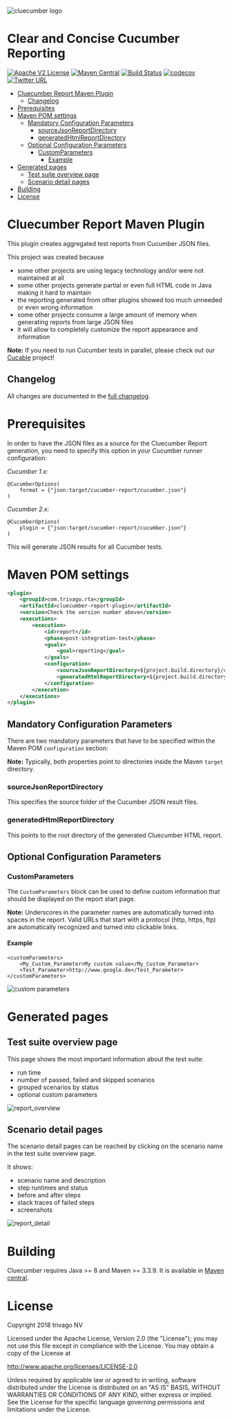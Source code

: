![cluecumber logo](documentation/img/cluecumber.png)

# Clear and Concise Cucumber Reporting


[![Apache V2 License](http://img.shields.io/badge/license-Apache%20V2-blue.svg)](http://www.apache.org/licenses/LICENSE-2.0)
[![Maven Central](https://img.shields.io/maven-central/v/com.trivago.rta/cluecumber-report-plugin.svg)](http://repo1.maven.org/maven2/com/trivago/rta/cluecumber-report-plugin/)
[![Build Status](https://travis-ci.org/trivago/cluecumber-report-plugin.svg?branch=master)](https://travis-ci.org/trivago/cluecumber-report-plugin)
[![codecov](https://codecov.io/gh/trivago/cluecumber-report-plugin/branch/master/graph/badge.svg)](https://codecov.io/gh/trivago/cluecumber-report-plugin)
[![Twitter URL](https://img.shields.io/twitter/url/http/shields.io.svg?style=social)](https://twitter.com/bischoffdev)

<!-- START doctoc generated TOC please keep comment here to allow auto update -->
<!-- DON'T EDIT THIS SECTION, INSTEAD RE-RUN doctoc TO UPDATE -->

- [Cluecumber Report Maven Plugin](#cluecumber-report-maven-plugin)
  - [Changelog](#changelog)
- [Prerequisites](#prerequisites)
- [Maven POM settings](#maven-pom-settings)
  - [Mandatory Configuration Parameters](#mandatory-configuration-parameters)
    - [sourceJsonReportDirectory](#sourcejsonreportdirectory)
    - [generatedHtmlReportDirectory](#generatedhtmlreportdirectory)
  - [Optional Configuration Parameters](#optional-configuration-parameters)
    - [CustomParameters](#customparameters)
      - [Example](#example)
- [Generated pages](#generated-pages)
  - [Test suite overview page](#test-suite-overview-page)
  - [Scenario detail pages](#scenario-detail-pages)
- [Building](#building)
- [License](#license)

<!-- END doctoc generated TOC please keep comment here to allow auto update -->


# Cluecumber Report Maven Plugin

This plugin creates aggregated test reports from Cucumber JSON files.

This project was created because
- some other projects are using legacy technology and/or were not maintained at all
- some other projects generate partial or even full HTML code in Java making it hard to maintain
- the reporting generated from other plugins showed too much unneeded or even wrong information
- some other projects consume a large amount of memory when generating reports from large JSON files
- it will allow to completely customize the report appearance and information

**Note:** If you need to run Cucumber tests in parallel, please check out our [Cucable](https://github.com/trivago/cucable-plugin) project!

## Changelog

All changes are documented in the [full changelog](CHANGELOG.md).

# Prerequisites

In order to have the JSON files as a source for the Cluecumber Report generation, you need to specify this option in your Cucumber runner configuration:

*Cucumber 1.x:*
```
@CucumberOptions(
    format = {"json:target/cucumber-report/cucumber.json"}
)
```

*Cucumber 2.x:*
```
@CucumberOptions(
    plugin = {"json:target/cucumber-report/cucumber.json"}
)
```

This will generate JSON results for all Cucumber tests.

# Maven POM settings

```xml
<plugin>
    <groupId>com.trivago.rta</groupId>
    <artifactId>cluecumber-report-plugin</artifactId>
    <version>Check the version number above</version>
    <executions>
        <execution>
            <id>report</id>
            <phase>post-integration-test</phase>
            <goals>
                <goal>reporting</goal>
            </goals>
            <configuration>
                <sourceJsonReportDirectory>${project.build.directory}/cucumber-report</sourceJsonReportDirectory>
                <generatedHtmlReportDirectory>${project.build.directory}/generated-report</generatedHtmlReportDirectory>
            </configuration>
        </execution>
    </executions>
</plugin>
```

## Mandatory Configuration Parameters

There are two mandatory parameters that have to be specified within the Maven POM ```configuration``` section:

__Note:__ Typically, both properties point to directories inside the Maven ```target``` directory.

### sourceJsonReportDirectory

This specifies the source folder of the Cucumber JSON result files.

### generatedHtmlReportDirectory

This points to the root directory of the generated Cluecumber HTML report.

## Optional Configuration Parameters

### CustomParameters

The ```CustomParameters``` block can be used to define custom information that should be displayed on the report start page.

__Note:__ Underscores in the parameter names are automatically turned into spaces in the report.
Valid URLs that start with a protocol (http, https, ftp) are automatically recognized and turned into clickable links.

#### Example
```
<customParameters>
    <My_Custom_Parameter>My custom value</My_Custom_Parameter>
    <Test_Parameter>http://www.google.de</Test_Parameter>
</customParameters>
```

![custom parameters](documentation/img/custom_params.png)

# Generated pages

## Test suite overview page

This page shows the most important information about the test suite:

- run time
- number of passed, failed and skipped scenarios
- grouped scenarios by status
- optional custom parameters

![report_overview](documentation/img/report_overview.png)

## Scenario detail pages

The scenario detail pages can be reached by clicking on the scenario name in the test suite overview page.

It shows:

- scenario name and description
- step runtimes and status
- before and after steps
- stack traces of failed steps
- screenshots

![report_detail](documentation/img/report_details.png)

# Building

Cluecumber requires Java >= 8 and Maven >= 3.3.9. It is available in [Maven central](https://search.maven.org/#search%7Cgav%7C1%7Cg%3A%22com.trivago.rta%22%20AND%20a%3A%22cluecumber-report-plugin%22).

# License

Copyright 2018 trivago NV

Licensed under the Apache License, Version 2.0 (the "License"); you may not use this file except in compliance with the License. You may obtain a copy of the License at

http://www.apache.org/licenses/LICENSE-2.0

Unless required by applicable law or agreed to in writing, software distributed under the License is distributed on an "AS IS" BASIS, WITHOUT WARRANTIES OR CONDITIONS OF ANY KIND, either express or implied. See the License for the specific language governing permissions and limitations under the License.